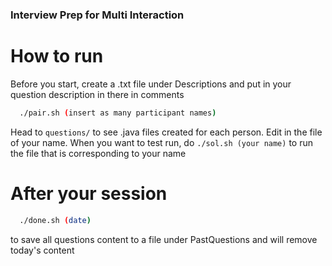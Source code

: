 ### Interview Prep for Multi Interaction

# How to run

Before you start, create a <your name>.txt file under Descriptions and put in your question description in there in comments

```bash
  ./pair.sh (insert as many participant names)
```
Head to `questions/` to see .java files created for each person. Edit in the file of your name. When you want to test run, do `./sol.sh (your name)` to run the file that is corresponding to your name

# After your session

```bash
  ./done.sh (date)
```
to save all questions content to a file under PastQuestions and will remove today's content